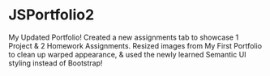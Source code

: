 # JSPortfolio2
My Updated Portfolio! Created a new assignments tab to showcase 1 Project & 2 Homework Assignments. Resized images from My First Portfolio to clean up warped appearance, & used the newly learned Semantic UI styling instead of Bootstrap!
